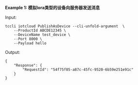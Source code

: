 **Example 1: 模拟lora类型的设备向服务器发送消息**



Input: 

```
tccli iotcloud PublishAsDevice --cli-unfold-argument  \
    --ProductId ABCDE12345 \
    --DeviceName test_device \
    --Port 8000 \
    --Payload hello
```

Output: 
```
{
    "Response": {
        "RequestId": "54f75f05-a87c-45fc-9520-6b59e251e91c"
    }
}
```

